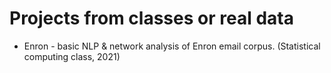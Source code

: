 # Projects from classes or real data
* Enron - basic NLP & network analysis of Enron email corpus. (Statistical computing class, 2021)
